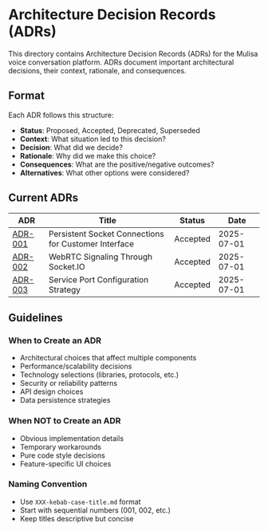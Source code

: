# Architecture Decision Records (ADRs)

This directory contains Architecture Decision Records (ADRs) for the Mulisa voice conversation platform. ADRs document important architectural decisions, their context, rationale, and consequences.

## Format

Each ADR follows this structure:

- **Status**: Proposed, Accepted, Deprecated, Superseded
- **Context**: What situation led to this decision?
- **Decision**: What did we decide?
- **Rationale**: Why did we make this choice?
- **Consequences**: What are the positive/negative outcomes?
- **Alternatives**: What other options were considered?

## Current ADRs

| ADR | Title | Status | Date |
|-----|-------|--------|------|
| [ADR-001](./001-persistent-socket-connections.md) | Persistent Socket Connections for Customer Interface | Accepted | 2025-07-01 |
| [ADR-002](./002-webrtc-signaling-architecture.md) | WebRTC Signaling Through Socket.IO | Accepted | 2025-07-01 |
| [ADR-003](./003-port-configuration-strategy.md) | Service Port Configuration Strategy | Accepted | 2025-07-01 |

## Guidelines

### When to Create an ADR

- Architectural choices that affect multiple components
- Performance/scalability decisions
- Technology selections (libraries, protocols, etc.)
- Security or reliability patterns
- API design choices
- Data persistence strategies

### When NOT to Create an ADR

- Obvious implementation details
- Temporary workarounds
- Pure code style decisions
- Feature-specific UI choices

### Naming Convention

- Use `XXX-kebab-case-title.md` format
- Start with sequential numbers (001, 002, etc.)
- Keep titles descriptive but concise
